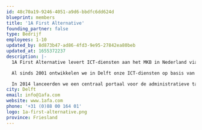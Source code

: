 ```yaml
---
id: 48c70a19-9246-4051-a9d6-bbdfc6dd624d
blueprint: members
title: '1A First Alternative'
founding_partner: false
type: Bedrijf
employees: 1-10
updated_by: 8d873b47-ad86-4fd3-9e95-27842ea80beb
updated_at: 1655372237
description: |-
  1A First Alternative levert ICT-diensten aan het MKB in Nederland via een landelijk netwerk van gecertificeerde 1A-partners. Deze ICT-diensten zijn vooral gericht op bedrijven van 5-100 medewerkers.

  Al sinds 2001 ontwikkelen we in Delft onze ICT-diensten op basis van Linux en opensource en bieden deze aan voor een vaste lage prijs per maand. De 1A-diensten vormen een totaalconcept en verbinden kantoor, datacenter en clouddiensten. De focus ligt op klanttevredenheid, beveiliging en duurzaamheid. Dankzij modulariteit en standaardisatie kan flexibel omgegaan worden met groei en krimp.

  In 2014 lanceerden we een centraal portaal voor de administratieve taken genaamd My1A. Hiervoor kozen we het Laravel Framework en jaren later staan we nog steeds achter deze keuze. Inmiddels gebruiken we het Laravel Framework ook voor een aantal andere applicaties.
city: Delft
email: info@1afa.com
website: www.1afa.com
phone: '+31 (0)88 00 164 01'
logo: 1a-first-alternative.png
province: Friesland
---
```

